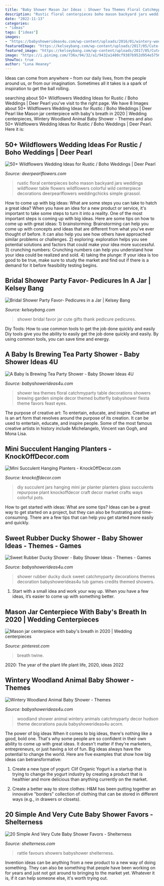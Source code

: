 ```yaml
---
title: "Baby Shower Mason Jar Ideas : Shower Tea Themes Floral Catchmyparty Table Decorations Showers Brewing Garden Simple Decor Themed Butterfly Babyshower Fiesta Theme Favors Feast Eyes"
description: "Rustic floral centerpieces boho mason backyard jars weddings wildflower table flowers wildflowers colorful wild centerpiece decorations deerpearlflowers weddingchicks simple girassol"
date: "2022-11-13"
categories:
- "ideas"
tags: ["ideas"]
images:
- "https://babyshowerideas4u.com/wp-content/uploads/2016/01/wintery-woodland-animal-baby-shower-acorn-decor.jpg"
featuredImage: "https://kelseybang.com/wp-content/uploads/2017/05/Cute-Bridal-Shower-Thank-You-Gifts-Pedicure-in-a-Jar-8.jpg"
featured_image: "https://kelseybang.com/wp-content/uploads/2017/05/Cute-Bridal-Shower-Thank-You-Gifts-Pedicure-in-a-Jar-8.jpg"
image: "https://i.pinimg.com/736x/94/32/a1/9432a1480cf9387b952d954e575624f8.jpg"
ShowToc: true
author: "Luna Heaney"
---
```



Ideas can come from anywhere – from our daily lives, from the people around us, or from our imagination. Sometimes all it takes is a spark of inspiration to get the ball rolling.

	

		
searching about 50+ Wildflowers Wedding Ideas for Rustic / Boho Weddings | Deer Pearl you've visit to the right page. We have 8 Images about 50+ Wildflowers Wedding Ideas for Rustic / Boho Weddings | Deer Pearl like Mason jar centerpiece with baby&#039;s breath in 2020 | Wedding centerpieces, Wintery Woodland Animal Baby Shower - Themes and also 50+ Wildflowers Wedding Ideas for Rustic / Boho Weddings | Deer Pearl. Here it is:
		
    
## 50+ Wildflowers Wedding Ideas For Rustic / Boho Weddings | Deer Pearl

<img loading=lazy src="http://www.deerpearlflowers.com/wp-content/uploads/2015/05/rustic-floral-centerpieces-in-mason-jars.jpg" onerror="this.onerror=null;this.src='https://tse3.mm.bing.net/th?id=OIP.2x76PDT-yiC6Q6-3yogl4gHaLH&amp;pid=15.1';" alt="50+ Wildflowers Wedding Ideas for Rustic / Boho Weddings | Deer Pearl">

_Source: deerpearlflowers.com_

>rustic floral centerpieces boho mason backyard jars weddings wildflower table flowers wildflowers colorful wild centerpiece decorations deerpearlflowers weddingchicks simple girassol. 

	

How to come up with big ideas: What are some steps you can take to hatch a great idea?
When you have an idea for a new product or service, it's important to take some steps to turn it into a reality. One of the most important steps is coming up with big ideas. Here are some tips on how to come up with great ideas: 1) brainstorming: Brainstorming can help you come up with concepts and ideas that are different from what you've ever thought of before. It can also help you see how others have approached similar problems or challenges. 2) exploring: exploration helps you see potential solutions and factors that could make your idea more successful. 3) crunching numbers: Crunching numbers can help you understand how your idea could be realized and sold. 4) taking the plunge: If your idea is too good to be true, make sure to study the market and find out if there is a demand for it before feasibility testing begins.

    
## Bridal Shower Party Favor- Pedicures In A Jar | Kelsey Bang

<img loading=lazy src="https://kelseybang.com/wp-content/uploads/2017/05/Cute-Bridal-Shower-Thank-You-Gifts-Pedicure-in-a-Jar-8.jpg" onerror="this.onerror=null;this.src='https://tse3.mm.bing.net/th?id=OIP.PMsPHBhZSkaH0Enqz1bhkQHaLH&amp;pid=15.1';" alt="Bridal Shower Party Favor- Pedicures in a Jar | Kelsey Bang">

_Source: kelseybang.com_

>shower bridal favor jar cute gifts thank pedicure pedicures. 

	

Diy Tools: How to use common tools to get the job done quickly and easily
Diy tools give you the ability to easily get the job done quickly and easily. By using common tools, you can save time and energy.

    
## A Baby Is Brewing Tea Party Shower - Baby Shower Ideas 4U

<img loading=lazy src="https://babyshowerideas4u.com/wp-content/uploads/2016/06/Floral-Tea-Party-Shower-Treat-Table.png" onerror="this.onerror=null;this.src='https://tse2.mm.bing.net/th?id=OIP.9iF3P5plA9rVHLZ1gpWa9gHaLG&amp;pid=15.1';" alt="A Baby Is Brewing Tea Party Shower - Baby Shower Ideas 4U">

_Source: babyshowerideas4u.com_

>shower tea themes floral catchmyparty table decorations showers brewing garden simple decor themed butterfly babyshower fiesta theme favors feast eyes. 

	

The purpose of creative art: To entertain, educate, and inspire.
Creative art is an art form that revolves around the purpose of its creation. It can be used to entertain, educate, and inspire people. Some of the most famous creative artists in history include Michelangelo, Vincent van Gogh, and Mona Lisa.

    
## Mini Succulent Hanging Planters - KnockOffDecor.com

<img loading=lazy src="https://knockoffdecor.com/wp-content/uploads/2016/04/Mini-Succulent-Hanging-Jars-Repurpose-old-baby-food-jars-into-stylish-DIY-home-decor-with-this-.jpg" onerror="this.onerror=null;this.src='https://tse1.mm.bing.net/th?id=OIP.D9ZPSJSANBJAL-YqmBUh7AHaL6&amp;pid=15.1';" alt="Mini Succulent Hanging Planters - KnockOffDecor.com">

_Source: knockoffdecor.com_

>diy succulent jars hanging mini jar planter planters glass succulents repurpose plant knockoffdecor craft decor market crafts ways colorful pots. 

	

How to get started with ideas: What are some tips?
Ideas can be a great way to get started on a project, but they can also be frustrating and time-consuming. There are a few tips that can help you get started more easily and quickly.

    
## Sweet Rubber Ducky Shower - Baby Shower Ideas - Themes - Games

<img loading=lazy src="https://babyshowerideas4u.com/wp-content/uploads/2016/07/Sweet-Rubber-Ducky-Shower-Tub.jpg" onerror="this.onerror=null;this.src='https://tse3.mm.bing.net/th?id=OIP.pm4nMBrk3ct2QcW6W0OtoAHaLG&amp;pid=15.1';" alt="Sweet Rubber Ducky Shower - Baby Shower Ideas - Themes - Games">

_Source: babyshowerideas4u.com_

>shower rubber ducky duck sweet catchmyparty decorations themes decoration babyshowerideas4u tub games credits themed showers. 

	

1. Start with a small idea and work your way up. When you have a few ideas, it’s easier to come up with something better.

    
## Mason Jar Centerpiece With Baby&#039;s Breath In 2020 | Wedding Centerpieces

<img loading=lazy src="https://i.pinimg.com/736x/94/32/a1/9432a1480cf9387b952d954e575624f8.jpg" onerror="this.onerror=null;this.src='https://tse1.mm.bing.net/th?id=OIP.mLdWWJvqBsLQrnh_uVFQLQHaJ4&amp;pid=15.1';" alt="Mason jar centerpiece with baby&#039;s breath in 2020 | Wedding centerpieces">

_Source: pinterest.com_

>breath twine. 

	

2020: The year of the plant life
plant life, 2020, ideas 2022

    
## Wintery Woodland Animal Baby Shower - Themes

<img loading=lazy src="https://babyshowerideas4u.com/wp-content/uploads/2016/01/wintery-woodland-animal-baby-shower-acorn-decor.jpg" onerror="this.onerror=null;this.src='https://tse3.mm.bing.net/th?id=OIP.O6pVnmrrYpu4gdpsdhHGuwHaIv&amp;pid=15.1';" alt="Wintery Woodland Animal Baby Shower - Themes">

_Source: babyshowerideas4u.com_

>woodland shower animal wintery animals catchmyparty decor hudson theme decorations paula babyshowerideas4u acorn. 

	

The power of big ideas
When it comes to big ideas, there's nothing like a good, bold one. That's why some people are so confident in their own ability to come up with great ideas. It doesn't matter if they're marketers, entrepreneurs, or just having a lot of fun. Big ideas always have the potential to change the world. Here are five examples that show how big ideas can betransformative:
1. Create a new type of yogurt: Clif Organic Yogurt is a startup that is trying to change the yogurt industry by creating a product that is healthier and more delicious than anything currently on the market.

2. Create a better way to store clothes: H&M has been putting together an innovative "borders" collection of clothing that can be stored in different ways (e.g., in drawers or closets).

    
## 20 Simple And Very Cute Baby Shower Favors - Shelterness

<img loading=lazy src="https://i.shelterness.com/2017/05/20-turquoise-rattle-baby-shower-favors.jpg" onerror="this.onerror=null;this.src='https://tse1.mm.bing.net/th?id=OIP.w2tb_JSuVzKMbWpplShfbQHaJ4&amp;pid=15.1';" alt="20 Simple And Very Cute Baby Shower Favors - Shelterness">

_Source: shelterness.com_

>rattle favours showers babyshower shelterness. 

	

Invention ideas can be anything from a new product to a new way of doing something. They can also be something that people have been working on for years and just not got around to bringing to the market yet. Whatever it is, if it can help someone else, it's worth trying out.

